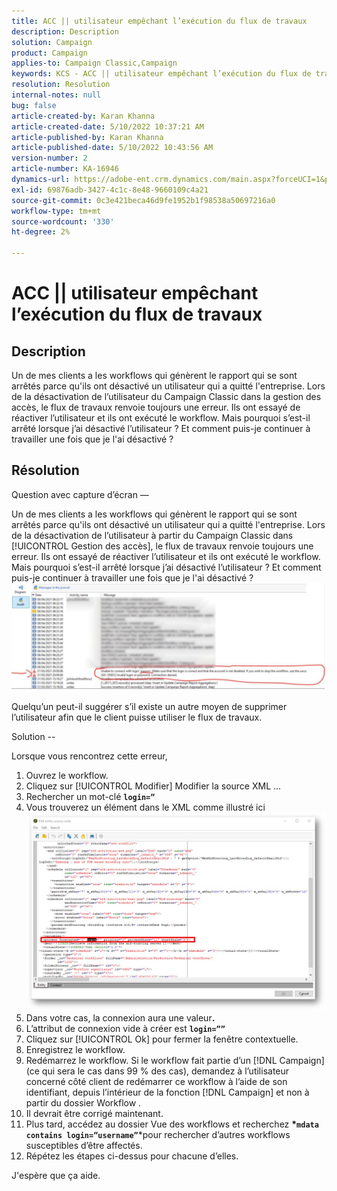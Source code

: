 ```yaml
---
title: ACC || utilisateur empêchant l’exécution du flux de travaux
description: Description
solution: Campaign
product: Campaign
applies-to: Campaign Classic,Campaign
keywords: KCS - ACC || utilisateur empêchant l’exécution du flux de travaux
resolution: Resolution
internal-notes: null
bug: false
article-created-by: Karan Khanna
article-created-date: 5/10/2022 10:37:21 AM
article-published-by: Karan Khanna
article-published-date: 5/10/2022 10:43:56 AM
version-number: 2
article-number: KA-16946
dynamics-url: https://adobe-ent.crm.dynamics.com/main.aspx?forceUCI=1&pagetype=entityrecord&etn=knowledgearticle&id=7512bb29-4dd0-ec11-a7b5-00224809c556
exl-id: 69876adb-3427-4c1c-8e48-9660109c4a21
source-git-commit: 0c3e421beca46d9fe1952b1f98538a50697216a0
workflow-type: tm+mt
source-wordcount: '330'
ht-degree: 2%

---
```


# ACC || utilisateur empêchant l’exécution du flux de travaux

## Description


Un de mes clients a les workflows qui génèrent le rapport qui se sont arrêtés parce qu&#39;ils ont désactivé un utilisateur qui a quitté l&#39;entreprise. Lors de la désactivation de l’utilisateur du Campaign Classic dans la gestion des accès, le flux de travaux renvoie toujours une erreur. Ils ont essayé de réactiver l’utilisateur et ils ont exécuté le workflow. Mais pourquoi s’est-il arrêté lorsque j’ai désactivé l’utilisateur ? Et comment puis-je continuer à travailler une fois que je l&#39;ai désactivé ?


## Résolution


Question avec capture d’écran —



Un de mes clients a les workflows qui génèrent le rapport qui se sont arrêtés parce qu&#39;ils ont désactivé un utilisateur qui a quitté l&#39;entreprise. Lors de la désactivation de l’utilisateur à partir du Campaign Classic dans [!UICONTROL Gestion des accès], le flux de travaux renvoie toujours une erreur. Ils ont essayé de réactiver l’utilisateur et ils ont exécuté le workflow. Mais pourquoi s’est-il arrêté lorsque j’ai désactivé l’utilisateur ? Et comment puis-je continuer à travailler une fois que je l&#39;ai désactivé ?
![](assets/178d95b7-4dd0-ec11-a7b5-00224809c556.png)

Quelqu’un peut-il suggérer s’il existe un autre moyen de supprimer l’utilisateur afin que le client puisse utiliser le flux de travaux.





Solution --

Lorsque vous rencontrez cette erreur,

1. Ouvrez le workflow.
2. Cliquez sur [!UICONTROL Modifier]  Modifier la source XML ...
3. Rechercher un mot-clé <b>`login=”`</b>
4. Vous trouverez un élément dans le XML comme illustré ici![](assets/dee6636f-799e-eb11-b1ac-000d3a368466.png)
5. Dans votre cas, la connexion aura une valeur<b>.</b>
6. L’attribut de connexion vide à créer est <b>`login=””`</b>
7. Cliquez sur [!UICONTROL Ok] pour fermer la fenêtre contextuelle.
8. Enregistrez le workflow.
9. Redémarrez le workflow. Si le workflow fait partie d’un [!DNL Campaign] (ce qui sera le cas dans 99 % des cas), demandez à l’utilisateur concerné côté client de redémarrer ce workflow à l’aide de son identifiant, depuis l’intérieur de la fonction [!DNL Campaign] et non à partir du dossier Workflow .
10. Il devrait être corrigé maintenant.
11. Plus tard, accédez au dossier Vue des workflows et recherchez <b>*`mdata contains login=”username”`</b>*pour rechercher d’autres workflows susceptibles d’être affectés.
12. Répétez les étapes ci-dessus pour chacune d’elles.


J&#39;espère que ça aide.
